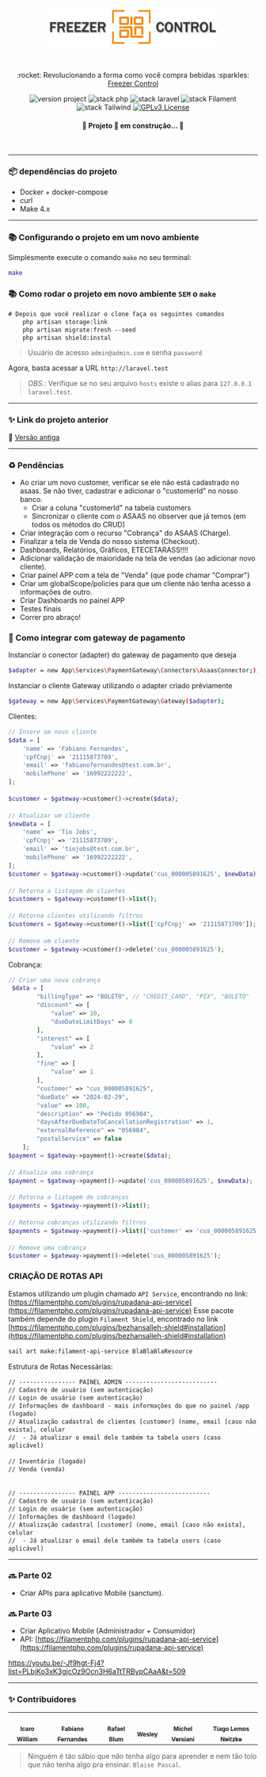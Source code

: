 <p align="center">
	<a href="#"  target="_blank" title="Sistema de gestão de freezers">
		<img src="/public/images/brands/logo-v-1024.png" alt="Sistema de gestão de freezers" width="340px">
	</a>
</p>

<br>

<p align="center">:rocket: Revolucionando a forma como você compra bebidas :sparkles: <a href="https://github.com/icarojobs/freezer-control">Freezer Control</a></p>

<p align="center">
	<img src="https://img.shields.io/badge/version project-1.0-brightgreen" alt="version project">
    <img src="https://img.shields.io/badge/Php-8.3.3-informational" alt="stack php">
    <img src="https://img.shields.io/badge/Laravel-10.46-informational&color=brightgreen" alt="stack laravel">
    <img src="https://img.shields.io/badge/Filament-3.2-informational" alt="stack Filament">
    <img src="https://img.shields.io/badge/TailwindCss-3.1-informational" alt="stack Tailwind">
	<a href="https://opensource.org/licenses/GPL-3.0">
		<img src="https://img.shields.io/badge/license-MIT-blue.svg" alt="GPLv3 License">
	</a>
</p>

<h4 align="center"> 
	🚧  Projeto 🚀 em construção...  🚧
</h4>

<br>


---
### :package: dependências do projeto
 - Docker + docker-compose
 - curl
 - Make 4.x

---
### :books: Configurando o projeto em um novo ambiente
Simplesmente execute o comando `make` no seu terminal:
```bash
make
```

### :books: Como rodar o projeto em novo ambiente `SEM` o `make`
```comandos
# Depois que você realizar o clone faça os seguintes comandos
    php artisan storage:link
    php artisan migrate:fresh --seed
    php artisan shield:instal
```
> Usuário de acesso `admin@admin.com` e senha `password`


Agora, basta acessar a URL `http://laravel.test`

> *OBS.:* Verifique se no seu arquivo `hosts` existe o alias para `127.0.0.1 laravel.test`.

---
### :sparkles: Link do projeto anterior
:wrench: [Versão antiga](https://www.youtube.com/watch?v=-Jf9hgt-Fj4&list=PLbjKo3xK3gjcOz9Ocn3H6aTtTRBypCAaA&index=2)

---
### :recycle: Pendências
 - Ao criar um novo customer, verificar se ele não está cadastrado no asaas. Se não tiver, cadastrar e adicionar o "customerId" no nosso banco.
   - Criar a coluna "customerId" na tabela customers
   - Sincronizar o cliente com o ASAAS no observer que já temos (em todos os métodos do CRUD)
 - Criar integração com o recurso "Cobrança" do ASAAS (Charge).
 - Finalizar a tela de Venda do nosso sistema (Checkout).
 - Dashboards, Relatórios, Gráficos, ETECETARASS!!!!
 - Adicionar validação de maioridade na tela de vendas (ao adicionar novo cliente).
 - Criar painel APP com a tela de "Venda" (que pode chamar "Comprar")
 - Criar um globalScope/policies para que um cliente não tenha acesso a informações de outro.
 - Criar Dashboards no painel APP
 - Testes finais
 - Correr pro abraço!

### :bricks: Como integrar com gateway de pagamento

Instanciar o conector (adapter) do gateway de pagamento que deseja
```bash
$adapter = new App\Services\PaymentGateway\Connectors\AsaasConnector;);
```

Instanciar o cliente Gateway utilizando o adapter criado préviamente
```bash
$gateway = new App\Services\PaymentGateway\Gateway($adapter);
```


Clientes:
```php
// Insere um novo cliente
$data = [
    'name' => 'Fabiano Fernandes',
    'cpfCnpj' => '21115873709',
    'email' => 'fabianofernandes@test.com.br',
    'mobilePhone' => '16992222222',
];

$customer = $gateway->customer()->create($data);

// Atualizar um cliente
$newData = [
    'name' => 'Tio Jobs',
    'cpfCnpj' => '21115873709',
    'email' => 'tiojobs@test.com.br',
    'mobilePhone' => '16992222222',
];
$customer = $gateway->customer()->update('cus_000005891625', $newData);

// Retorna a listagem de clientes
$customers = $gateway->customer()->list();

// Retorna clientes utilizando filtros
$customers = $gateway->customer()->list(['cpfCnpj' => '21115873709']);
    
// Remove um cliente
$customer = $gateway->customer()->delete('cus_000005891625');
```

Cobrança:
```php
// Criar uma nova cobrança
 $data = [
        "billingType" => "BOLETO", // "CREDIT_CARD", "PIX", "BOLETO"
        "discount" => [
            "value" => 10,
            "dueDateLimitDays" => 0
        ],
        "interest" => [
            "value" => 2
        ],
        "fine" => [
            "value" => 1
        ],
        "customer" => "cus_000005891625",
        "dueDate" => "2024-02-29",
        "value" => 100,
        "description" => "Pedido 056984",
        "daysAfterDueDateToCancellationRegistration" => 1,
        "externalReference" => "056984",
        "postalService" => false
    ];
$payment = $gateway->payment()->create($data);

// Atualiza uma cobrança
$payment = $gateway->payment()->update('cus_000005891625', $newData);

// Retorna a listagem de cobranças
$payments = $gateway->payment()->list();

// Retorna cobranças utilizando filtros
$payments = $gateway->payment()->list(['customer' => 'cus_000005891625', 'status' => 'RECEIVED']);

// Remove uma cobrança
$customer = $gateway->payment()->delete('cus_000005891625');
```

### CRIAÇÃO DE ROTAS API
Estamos utilizando um plugin chamado `API Service`, encontrando no link: [https://filamentphp.com/plugins/rupadana-api-service](https://filamentphp.com/plugins/rupadana-api-service)
Esse pacote também depende do plugin `Filament Shield`, encontrado no link [https://filamentphp.com/plugins/bezhansalleh-shield#installation](https://filamentphp.com/plugins/bezhansalleh-shield#installation)

```bash
sail art make:filament-api-service BlaBlaBlaResource
```

Estrutura de Rotas Necessárias:
```
// ---------------- PAINEL ADMIN --------------------------
// Cadastro de usuário (sem autenticação)
// Login de usuário (sem autenticação)
// Informações de dashboard - mais informações do que no painel /app (logado)
// Atualização cadastral de clientes [customer] (nome, email [caso não exista], celular
//  - Já atualizar o email dele também ta tabela users (caso aplicável)

// Inventário (logado)
// Venda (venda)


// ---------------- PAINEL APP --------------------------
// Cadastro de usuário (sem autenticação)
// Login de usuário (sem autenticação)
// Informações de dashboard (logado)
// Atualização cadastral [customer] (nome, email [caso não exista], celular
//  - Já atualizar o email dele também ta tabela users (caso aplicável)

```

---
### :soon: Parte 02
 - Criar APIs para aplicativo Mobile (sanctum).

### :soon: Parte 03
 - Criar Aplicativo Mobile (Administrador + Consumidor)
 - API: [https://filamentphp.com/plugins/rupadana-api-service](https://filamentphp.com/plugins/rupadana-api-service)

https://youtu.be/-Jf9hgt-Fj4?list=PLbjKo3xK3gjcOz9Ocn3H6aTtTRBypCAaA&t=509

---
### :sparkles: Contribuidores
<table>
  <tr>
    <td align="center"><a href="https://github.com/icarojobs">
        <img style="border-radius: 50%;" src="https://avatars.githubusercontent.com/u/16943171?v" width="100px;" alt=""/>
    <br /><sub><b>Icaro William</b></sub></a></td>
    <td align="center"><a href="https://github.com/fabianosfbr">
        <img style="border-radius: 50%;" src="https://avatars.githubusercontent.com/u/4691302?v=4" width="100px;" alt=""/>
    <br /><sub><b>Fabiano Fernandes</b></sub></a></td>
    <td align="center"><a href="https://github.com/RafaelBlum">
        <img style="border-radius: 50%;" src="https://avatars.githubusercontent.com/u/41844692?v=4" width="100px;" alt=""/>
    <br /><sub><b>Rafael Blum</b></sub></a></td>   
    <td align="center"><a href="https://github.com/wesleysouza-dev">
        <img style="border-radius: 50%;" src="https://avatars.githubusercontent.com/u/52400075?v=4" width="100px;" alt=""/>
    <br /><sub><b>Wesley</b></sub></a></td>   
    <td align="center"><a href="https://github.com/Deathpk">
        <img style="border-radius: 50%;" src="https://avatars.githubusercontent.com/u/40901963?v=4" width="100px;" alt=""/>
    <br /><sub><b>Michel Versiani</b></sub></a></td>
    <td align="center"><a href="https://github.com/TiagoLemosNeitzke">
        <img style="border-radius: 50%;" src="https://avatars.githubusercontent.com/u/75308967?v=4" width="100px;" alt=""/>
    <br /><sub><b>Tiago Lemos Neitzke</b></sub></a></td>
  </tr>
</table>

> Ninguém é tão sábio que não tenha algo para aprender e nem tão tolo que não tenha algo pra ensinar. `Blaise Pascal`.
